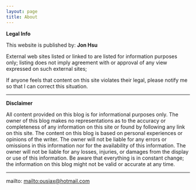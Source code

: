 ```yaml
---
layout: page
title: About
---
```


**Legal Info**

This website is published by: **Jon Hsu**

External web sites listed or linked to are listed for information purposes only; listing does not imply agreement with or approval of any view expressed on such external sites;

If anyone feels that content on this site violates their legal, please notify me so that I can correct this situation.

* * *

**Disclaimer**

All content provided on this blog is for informational purposes only. The owner of this blog makes no representations as to the accuracy or completeness of any information on this site or found by following any link on this site. The content on this blog is based on personal experiences or opinions of the writer. The owner will not be liable for any errors or omissions in this information nor for the availability of this information. The owner will not be liable for any losses, injuries, or damages from the display or use of this information. Be aware that everything is in constant change; the information on this blog might not be valid or accurate at any time.

* * *

mailto: <mailto:ousiax@hotmail.com>
